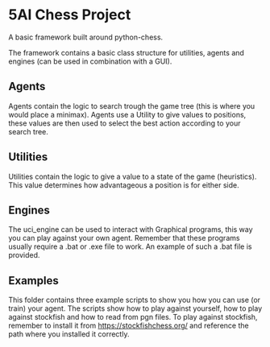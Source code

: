 # 5AI Chess Project
A basic framework built around python-chess. 

The framework contains a basic class structure for utilities, agents and engines (can be used in combination with a GUI).

## Agents
Agents contain the logic to search trough the game tree (this is where you would place a minimax). 
Agents use a Utility to give values to positions, these values are then used to select the best action according to your search tree.

## Utilities
Utilities contain the logic to give a value to a state of the game (heuristics). This value determines how advantageous a position is for either side.

## Engines
The uci_engine can be used to interact with Graphical programs, this way you can play against your own agent.
Remember that these programs usually require a .bat or .exe file to work. An example of such a .bat file is provided.

## Examples
This folder contains three example scripts to show you how you can use (or train) your agent.
The scripts show how to play against yourself, how to play against stockfish and how to read from pgn files.
To play against stockfish, remember to install it from https://stockfishchess.org/ and reference the path where you installed it correctly.
